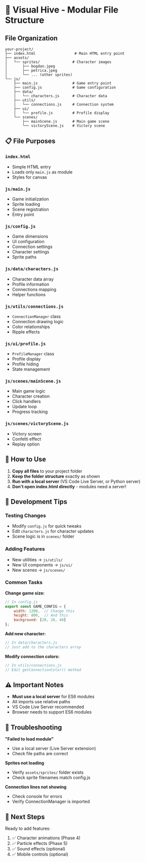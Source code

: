 # 📁 Visual Hive - Modular File Structure

## File Organization

```
your-project/
├── index.html                  # Main HTML entry point
├── assets/
│   └── sprites/               # Character images
│       ├── bogdan.jpeg
│       ├── petrica.jpeg
│       └── ... (other sprites)
└── js/
    ├── main.js                # Game entry point
    ├── config.js              # Game configuration
    ├── data/
    │   └── characters.js      # Character data
    ├── utils/
    │   └── connections.js     # Connection system
    ├── ui/
    │   └── profile.js         # Profile display
    └── scenes/
        ├── mainScene.js       # Main game scene
        └── victoryScene.js    # Victory scene
```

## 📋 File Purposes

### `index.html`
- Simple HTML entry
- Loads only `main.js` as module
- Styles for canvas

### `js/main.js`
- Game initialization
- Sprite loading
- Scene registration
- Entry point

### `js/config.js`
- Game dimensions
- UI configuration
- Connection settings
- Character settings
- Sprite paths

### `js/data/characters.js`
- Character data array
- Profile information
- Connections mapping
- Helper functions

### `js/utils/connections.js`
- `ConnectionManager` class
- Connection drawing logic
- Color relationships
- Ripple effects

### `js/ui/profile.js`
- `ProfileManager` class
- Profile display
- Profile hiding
- State management

### `js/scenes/mainScene.js`
- Main game logic
- Character creation
- Click handlers
- Update loop
- Progress tracking

### `js/scenes/victoryScene.js`
- Victory screen
- Confetti effect
- Replay option

## 🚀 How to Use

1. **Copy all files** to your project folder
2. **Keep the folder structure** exactly as shown
3. **Run with a local server** (VS Code Live Server, or Python server)
4. **Don't open index.html directly** - modules need a server!

## 🔧 Development Tips

### Testing Changes
- Modify `config.js` for quick tweaks
- Edit `characters.js` for character updates
- Scene logic is in `scenes/` folder

### Adding Features
- New utilities → `js/utils/`
- New UI components → `js/ui/`
- New scenes → `js/scenes/`

### Common Tasks

**Change game size:**
```javascript
// In config.js
export const GAME_CONFIG = {
    width: 1200,  // Change this
    height: 800,  // And this
    background: [20, 20, 40]
};
```

**Add new character:**
```javascript
// In data/characters.js
// Just add to the characters array
```

**Modify connection colors:**
```javascript
// In utils/connections.js
// Edit getConnectionColor() method
```

## ⚠️ Important Notes

- **Must use a local server** for ES6 modules
- All imports use relative paths
- VS Code Live Server recommended
- Browser needs to support ES6 modules

## 🐛 Troubleshooting

**"Failed to load module"**
- Use a local server (Live Server extension)
- Check file paths are correct

**Sprites not loading**
- Verify `assets/sprites/` folder exists
- Check sprite filenames match config.js

**Connection lines not showing**
- Check console for errors
- Verify ConnectionManager is imported

## 📝 Next Steps

Ready to add features:
1. ✅ Character animations (Phase 4)
2. ✅ Particle effects (Phase 5)
3. ✅ Sound effects (optional)
4. ✅ Mobile controls (optional)
